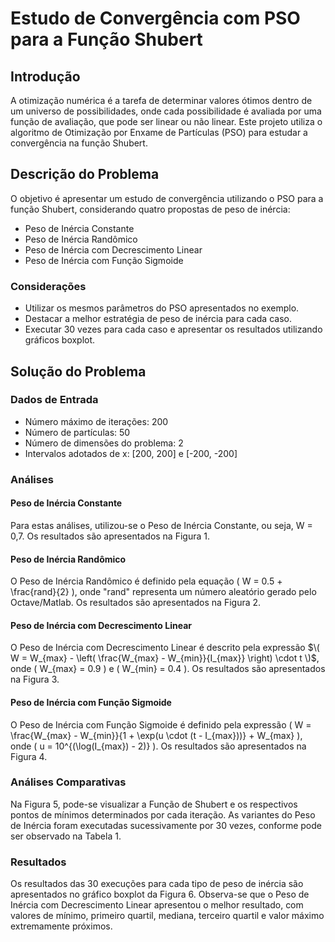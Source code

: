 # Estudo de Convergência com PSO para a Função Shubert

## Introdução
A otimização numérica é a tarefa de determinar valores ótimos dentro de um universo de possibilidades, onde cada possibilidade é avaliada por uma função de avaliação, que pode ser linear ou não linear. Este projeto utiliza o algoritmo de Otimização por Enxame de Partículas (PSO) para estudar a convergência na função Shubert.

## Descrição do Problema
O objetivo é apresentar um estudo de convergência utilizando o PSO para a função Shubert, considerando quatro propostas de peso de inércia:
- Peso de Inércia Constante
- Peso de Inércia Randômico
- Peso de Inércia com Decrescimento Linear
- Peso de Inércia com Função Sigmoide

### Considerações
- Utilizar os mesmos parâmetros do PSO apresentados no exemplo.
- Destacar a melhor estratégia de peso de inércia para cada caso.
- Executar 30 vezes para cada caso e apresentar os resultados utilizando gráficos boxplot.

## Solução do Problema

### Dados de Entrada
- Número máximo de iterações: 200
- Número de partículas: 50
- Número de dimensões do problema: 2
- Intervalos adotados de x: [200, 200] e [-200, -200]

### Análises
#### Peso de Inércia Constante
Para estas análises, utilizou-se o Peso de Inércia Constante, ou seja, W = 0,7. Os resultados são apresentados na Figura 1.

#### Peso de Inércia Randômico
O Peso de Inércia Randômico é definido pela equação \( W = 0.5 + \frac{rand}{2} \), onde "rand" representa um número aleatório gerado pelo Octave/Matlab. Os resultados são apresentados na Figura 2.

#### Peso de Inércia com Decrescimento Linear
O Peso de Inércia com Decrescimento Linear é descrito pela expressão $\( W = W_{max} - \left( \frac{W_{max} - W_{min}}{I_{max}} \right) \cdot t \)$, onde \( W_{max} = 0.9 \) e \( W_{min} = 0.4 \). Os resultados são apresentados na Figura 3.

#### Peso de Inércia com Função Sigmoide
O Peso de Inércia com Função Sigmoide é definido pela expressão \( W = \frac{W_{max} - W_{min}}{1 + \exp(u \cdot (t - I_{max}))} + W_{max} \), onde \( u = 10^{(\log(I_{max}) - 2)} \). Os resultados são apresentados na Figura 4.

### Análises Comparativas
Na Figura 5, pode-se visualizar a Função de Shubert e os respectivos pontos de mínimos determinados por cada iteração. As variantes do Peso de Inércia foram executadas sucessivamente por 30 vezes, conforme pode ser observado na Tabela 1.

### Resultados
Os resultados das 30 execuções para cada tipo de peso de inércia são apresentados no gráfico boxplot da Figura 6. Observa-se que o Peso de Inércia com Decrescimento Linear apresentou o melhor resultado, com valores de mínimo, primeiro quartil, mediana, terceiro quartil e valor máximo extremamente próximos.
